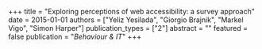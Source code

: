 +++
title = "Exploring perceptions of web accessibility: a survey approach"
date = 2015-01-01
authors = ["Yeliz Yesilada", "Giorgio Brajnik", "Markel Vigo", "Simon Harper"]
publication_types = ["2"]
abstract = ""
featured = false
publication = "*Behaviour & IT*"
+++

